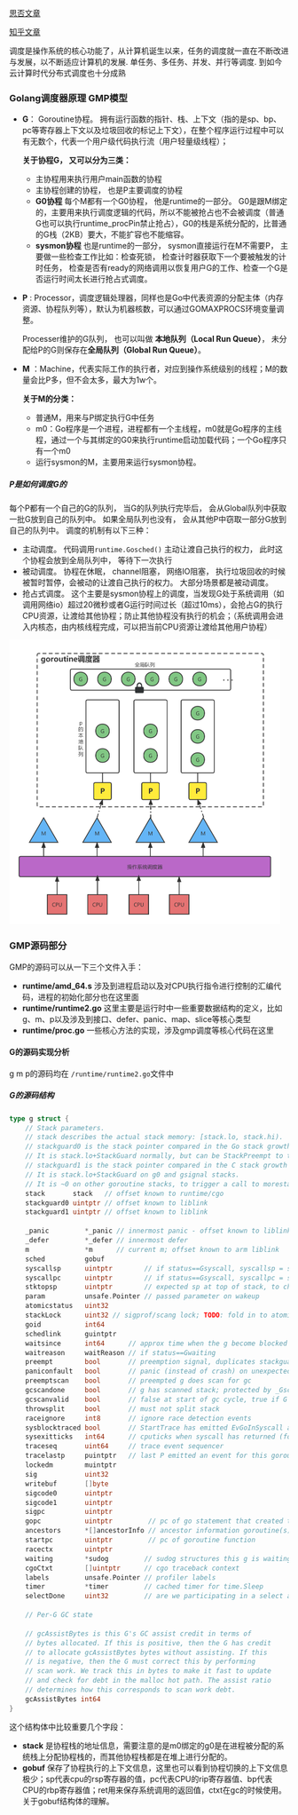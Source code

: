 [思否文章](https://segmentfault.com/a/1190000041938854?utm_source=sf-similar-article)

[知乎文章](https://zhuanlan.zhihu.com/p/111370792)

调度是操作系统的核心功能了，从计算机诞生以来，任务的调度就一直在不断改进与发展，以不断适应计算机的发展. 单任务、多任务、并发、并行等调度. 到如今云计算时代分布式调度也十分成熟

### Golang调度器原理 GMP模型

- **G**： Goroutine协程。 拥有运行函数的指针、栈、上下文（指的是sp、bp、pc等寄存器上下文以及垃圾回收的标记上下文），在整个程序运行过程中可以有无数个，代表一个用户级代码执行流（用户轻量级线程）；

  **关于协程G， 又可以分为三类：**

  - 主协程用来执行用户main函数的协程
  - 主协程创建的协程， 也是P主要调度的协程
  - **G0协程** 每个M都有一个G0协程， 他是runtime的一部分。 G0是跟M绑定的，主要用来执行调度逻辑的代码，所以不能被抢占也不会被调度（普通G也可以执行runtime_procPin禁止抢占），G0的栈是系统分配的，比普通的G栈（2KB）要大，不能扩容也不能缩容。
  - **sysmon协程** 也是runtime的一部分， sysmon直接运行在M不需要P， 主要做一些检查工作比如：检查死锁， 检查计时器获取下一个要被触发的计时任务， 检查是否有ready的网络调用以恢复用户G的工作、检查一个G是否运行时间太长进行抢占式调度。



- **P** :  Processor，调度逻辑处理器，同样也是Go中代表资源的分配主体（内存资源、协程队列等），默认为机器核数，可以通过GOMAXPROCS环境变量调整。

  Processer维护的G队列， 也可以叫做 **本地队列（Local Run Queue）**， 未分配给P的G则保存在**全局队列（Global Run Queue）**。 



- **M** ：Machine，代表实际工作的执行者，对应到操作系统级别的线程；M的数量会比P多，但不会太多，最大为1w个。

  **关于M的分类：**

  - 普通M，用来与P绑定执行G中任务
  - m0：Go程序是一个进程，进程都有一个主线程，m0就是Go程序的主线程，通过一个与其绑定的G0来执行runtime启动加载代码；一个Go程序只有一个m0
  - 运行sysmon的M，主要用来运行sysmon协程。





##### P是如何调度G的

每个P都有一个自己的G的队列， 当G的队列执行完毕后，  会从Global队列中获取一批G放到自己的队列中。 如果全局队列也没有， 会从其他P中窃取一部分G放到自己的队列中。 调度的机制有以下三种：

- 主动调度。 代码调用`runtime.Gosched()`  主动让渡自己执行的权力， 此时这个协程会放到全局队列中， 等待下一次执行
- 被动调度。 协程在休眠， channel阻塞， 网络IO阻塞， 执行垃圾回收的时候被暂时暂停，会被动的让渡自己执行的权力。 大部分场景都是被动调度。
- 抢占式调度。 这个主要是sysmon协程上的调度，当发现G处于系统调用（如调用网络io）超过20微秒或者G运行时间过长（超过10ms），会抢占G的执行CPU资源，让渡给其他协程；防止其他协程没有执行的机会；（系统调用会进入内核态，由内核线程完成，可以把当前CPU资源让渡给其他用户协程）

<img src="goroutine调度器.assets/未命名文件 (14).png" alt="未命名文件 (14)" style="zoom:50%;" /> 

 





### GMP源码部分

GMP的源码可以从一下三个文件入手：

- **runtime/amd_64.s**        涉及到进程启动以及对CPU执行指令进行控制的汇编代码，进程的初始化部分也在这里面
- **runtime/runtime2.go**  这里主要是运行时中一些重要数据结构的定义，比如g、m、p以及涉及到接口、defer、panic、map、slice等核心类型
- **runtime/proc.go**            一些核心方法的实现，涉及gmp调度等核心代码在这里

#### G的源码实现分析

g  m p的源码均在 `/runtime/runtime2.go`文件中

##### G的源码结构

```go
type g struct {
	// Stack parameters.
	// stack describes the actual stack memory: [stack.lo, stack.hi).
	// stackguard0 is the stack pointer compared in the Go stack growth prologue.
	// It is stack.lo+StackGuard normally, but can be StackPreempt to trigger a preemption.
	// stackguard1 is the stack pointer compared in the C stack growth prologue.
	// It is stack.lo+StackGuard on g0 and gsignal stacks.
	// It is ~0 on other goroutine stacks, to trigger a call to morestackc (and crash).
	stack       stack   // offset known to runtime/cgo
	stackguard0 uintptr // offset known to liblink
	stackguard1 uintptr // offset known to liblink

	_panic         *_panic // innermost panic - offset known to liblink
	_defer         *_defer // innermost defer
	m              *m      // current m; offset known to arm liblink
	sched          gobuf
	syscallsp      uintptr        // if status==Gsyscall, syscallsp = sched.sp to use during gc
	syscallpc      uintptr        // if status==Gsyscall, syscallpc = sched.pc to use during gc
	stktopsp       uintptr        // expected sp at top of stack, to check in traceback
	param          unsafe.Pointer // passed parameter on wakeup
	atomicstatus   uint32
	stackLock      uint32 // sigprof/scang lock; TODO: fold in to atomicstatus
	goid           int64
	schedlink      guintptr
	waitsince      int64      // approx time when the g become blocked
	waitreason     waitReason // if status==Gwaiting
	preempt        bool       // preemption signal, duplicates stackguard0 = stackpreempt
	paniconfault   bool       // panic (instead of crash) on unexpected fault address
	preemptscan    bool       // preempted g does scan for gc
	gcscandone     bool       // g has scanned stack; protected by _Gscan bit in status
	gcscanvalid    bool       // false at start of gc cycle, true if G has not run since last scan; TODO: remove?
	throwsplit     bool       // must not split stack
	raceignore     int8       // ignore race detection events
	sysblocktraced bool       // StartTrace has emitted EvGoInSyscall about this goroutine
	sysexitticks   int64      // cputicks when syscall has returned (for tracing)
	traceseq       uint64     // trace event sequencer
	tracelastp     puintptr   // last P emitted an event for this goroutine
	lockedm        muintptr
	sig            uint32
	writebuf       []byte
	sigcode0       uintptr
	sigcode1       uintptr
	sigpc          uintptr
	gopc           uintptr         // pc of go statement that created this goroutine
	ancestors      *[]ancestorInfo // ancestor information goroutine(s) that created this goroutine (only used if debug.tracebackancestors)
	startpc        uintptr         // pc of goroutine function
	racectx        uintptr
	waiting        *sudog         // sudog structures this g is waiting on (that have a valid elem ptr); in lock order
	cgoCtxt        []uintptr      // cgo traceback context
	labels         unsafe.Pointer // profiler labels
	timer          *timer         // cached timer for time.Sleep
	selectDone     uint32         // are we participating in a select and did someone win the race?

	// Per-G GC state

	// gcAssistBytes is this G's GC assist credit in terms of
	// bytes allocated. If this is positive, then the G has credit
	// to allocate gcAssistBytes bytes without assisting. If this
	// is negative, then the G must correct this by performing
	// scan work. We track this in bytes to make it fast to update
	// and check for debt in the malloc hot path. The assist ratio
	// determines how this corresponds to scan work debt.
	gcAssistBytes int64
}
```

这个结构体中比较重要几个字段：

- **stack**   是协程栈的地址信息，需要注意的是m0绑定的g0是在进程被分配的系统栈上分配协程栈的，而其他协程栈都是在堆上进行分配的。
- **gobuf**  保存了协程执行的上下文信息，这里也可以看到协程切换的上下文信息极少；sp代表cpu的rsp寄存器的值，pc代表CPU的rip寄存器值、bp代表CPU的rbp寄存器值；ret用来保存系统调用的返回值，ctxt在gc的时候使用。 关于gobuf结构体的理解。

